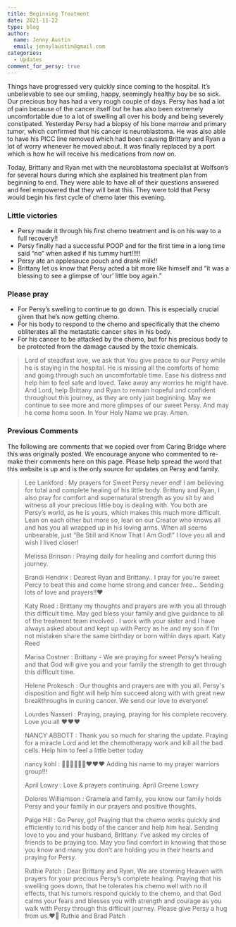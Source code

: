 ```yaml
---
title: Beginning Treatment
date: 2021-11-22
type: blog
author:
  name: Jenny Austin
  email: jennylaustin@gmail.com
categories:
  - Updates
comment_for_persy: true
---
```


Things have progressed very quickly since coming to the hospital. It’s
unbelievable to see our smiling, happy, seemingly healthy boy be so sick. Our
precious boy has had a very rough couple of days. Persy has had a lot of pain
because of the cancer itself but he has also been extremely uncomfortable due
to a lot of swelling all over his body and being severely constipated.
Yesterday Persy had a biopsy of his bone marrow and primary tumor, which
confirmed that his cancer is neuroblastoma. He was also able to have his PICC
line removed which had been causing Brittany and Ryan a lot of worry whenever
he moved about. It was finally replaced by a port which is how he will receive
his medications from now on.

Today, Brittany and Ryan met with the neuroblastoma specialist at Wolfson’s for
several hours during which she explained his treatment plan from beginning to
end. They were able to have all of their questions answered and feel empowered
that they will beat this. They were told that Persy would begin his first cycle
of chemo later this evening.

### Little victories

- Persy made it through his first chemo treatment and is on his way to a full
  recovery!!
- Persy finally had a successful POOP and for the first time in a long time
  said “no” when asked if his tummy hurt!!!!!
- Persy ate an applesauce pouch and drank milk!!
- Brittany let us know that Persy acted a bit more like himself and “it was a
  blessing to see a glimpse of ‘our’ little boy again.”

### Please pray

- For Persy’s swelling to continue to go down. This is especially crucial given
  that he’s now getting chemo.
- For his body to respond to the chemo and specifically that the chemo
  obliterates all the metastatic cancer sites in his body.
- For his cancer to be attacked by the chemo, but for his precious body to be
  protected from the damage caused by the toxic chemicals.

> Lord of steadfast love, we ask that You give peace to our Persy while he is
> staying in the hospital. He is missing all the comforts of home and going
> through such an uncomfortable time. Ease his distress and help him to feel
> safe and loved. Take away any worries he might have. And Lord, help Brittany
> and Ryan to remain hopeful and confident throughout this journey, as they are
> only just beginning. May we continue to see more and more glimpses of our
> sweet Persy. And may he come home soon. In Your Holy Name we pray. Amen.

### Previous Comments

The following are comments that we copied over from Caring Bridge where this
was originally posted.  We encourage anyone who commented to re-make their
comments here on this page.  Please help spread the word that this website is
up and is the only source for updates on Persy and family.

> Lee Lankford : My prayers for Sweet Persy never end! I am believing for total
> and complete healing of his little body.  Brittany and Ryan, I also pray for
> comfort and supernatural strength as you sit by and witness all your precious
> little boy is dealing with. You both are Persy’s world, as he is yours, which
> makes this much more difficult. Lean on each other but more so, lean on our
> Creator who knows all and has you all wrapped up in his loving arms. When all
> seems unbearable, just “Be Still and Know That I Am God!” I love you all and
> wish I lived closer!
>
> Melissa Brinson : Praying daily for healing and comfort during this journey.
>
> Brandi Hendrix : Dearest Ryan and Brittany.. I pray for you're sweet Percy to
> beat this and come home strong and cancer free... Sending lots of love and
> prayers!!❤
>
> Katy Reed : Brittany my thoughts and prayers are with you all through this
> difficult time. May god bless your family and give guidance to all of the
> treatment team involved . I work with your sister and I have always asked about
> and kept up with Percy as he and my son if I’m not mistaken share the same
> birthday or born within days apart. Katy Reed
>
> Marisa Costner : Brittany - We are praying for sweet Persy’s healing and that
> God will give you and your family the strength to get through this difficult
> time.
>
> Helene Prokesch : Our thoughts and prayers are with you all. Persy's
> disposition and fight will help him succeed along with with great new
> breakthroughs in curing cancer. We send our love to everyone!
>
> Lourdes Nasseri : Praying, praying, praying for his complete recovery. Love you
> all ❤️❤️❤️
>
> NANCY ABBOTT : Thank you so much for sharing the update. Praying for a miracle
> Lord and let the chemotherapy work and kill all the bad cells. Help him to feel
> a little better today
>
> nancy kohl : 🙏🏻🙏🏻🙏🏻❤️❤️❤️ Adding his name to my prayer warriors group!!!
>
> April Lowry : Love & prayers continuing. April Greene Lowry
>
> Dolores Williamson : Gramela and family, you know our family holds Persy and
> your family in our prayers and positive thoughts.
>
> Paige Hill : Go Persy, go! Praying that the chemo works quickly and efficiently
> to rid his body of the cancer and help him heal. Sending love to you and your
> husband, Brittany. I’ve asked my circles of friends to be praying too. May you
> find comfort in knowing that those you know and many you don’t are holding you
> in their hearts and praying for Persy.
>
> Ruthie Patch : Dear Brittany and Ryan, We are storming Heaven with prayers for
> your precious Persy’s complete healing. Praying that his swelling goes down,
> that he tolerates his chemo well with no ill effects, that his tumors respond
> quickly to the chemo, and that God calms your fears and blesses you with
> strength and courage as you walk with Persy through this difficult journey.
> Please give Persy a hug from us.❤️🙏 Ruthie and Brad Patch
